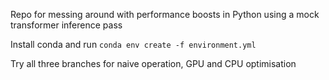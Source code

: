 Repo for messing around with performance boosts in Python using a mock transformer inference pass

Install conda and run `conda env create -f environment.yml`

Try all three branches for naive operation, GPU and CPU optimisation
